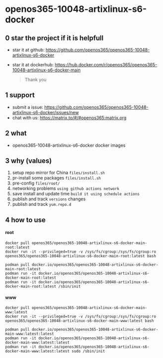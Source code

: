 # openos365-10048-artixlinux-s6-docker

## 0 star the project if it is helpfull

* star it at github: https://github.com/openos365/openos365-10048-artixlinux-s6-docker
* star it at dockerhub: https://hub.docker.com/r/openos365/openos365-10048-artixlinux-s6-docker-main

  > Thank you

## 1 support

* submit a issue: https://github.com/openos365/openos365-10048-artixlinux-s6-docker/issues/new
* chat with us: https://matrix.to/#/#openos365:matrix.org

## 2 what

* openos365-10048-artixlinux-s6-docker docker images
  
## 3 why (values)

1. setup repo mirror for China `files/install.sh`
1. pr-install some packages `files/install.sh`
1. pre-config `files/root/`
1. networking problems `using github actions network`
1. save install and update time `build it using schedule actions`
1. publish and track `versions` changes
1. publish and track `yum.repo.d`

## 4 how to use

#### root
```
docker pull openos365/openos365-10048-artixlinux-s6-docker-main-root:latest
docker run -it --privileged=true -v /sys/fs/cgroup:/sys/fs/cgroup:ro openos365/openos365-10048-artixlinux-s6-docker-main-root:latest bash

podman pull docker.io/openos365/openos365-10048-artixlinux-s6-docker-main-root:latest
podman run -it docker.io/openos365/openos365-10048-artixlinux-s6-docker-main-root:latest
podman run -it docker.io/openos365/openos365-10048-artixlinux-s6-docker-main-root:latest /sbin/init
```
#### www

```
docker pull openos365/openos365-10048-artixlinux-s6-docker-main-www:latest
docker run -it --privileged=true -v /sys/fs/cgroup:/sys/fs/cgroup:ro openos365/openos365-10048-artixlinux-s6-docker-main-www:latest bash

podman pull docker.io/openos365/openos365-10048-artixlinux-s6-docker-main-www:latest:latest
podman run -it docker.io/openos365/openos365-10048-artixlinux-s6-docker-main-www:latest:latest
podman run -it docker.io/openos365/openos365-10048-artixlinux-s6-docker-main-www:latest:latest sudo /sbin/init
```
